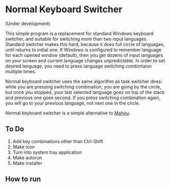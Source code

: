 ﻿# Normal Keyboard Switcher

(Under development)

This simple program is a replacement for standard Windows keyboard switcher, and suitable for switching 
more than two input languages. Standard switcher makes this hard, because it does full circle of 
languages, until returns to initial one. If Windows is configured to remember language for each opened 
window (default), then you get dozens of input languages on your screen and current language
changes unpredictable. In order to set desired language, you need to press language switching
combintaion multiple times.

Normal keyboard switcher uses the same algorithm as task switcher does: while you are pressing switching
combination, you are going by the circle, but once you stopped, your last selected language goes
on top of the stack and previous one goes second. If you press switching combination again, you will
go to your previous language, not next one in the circle.

Normal keyboard switcher is a simple alternative to [Mahou](https://github.com/BladeMight/Mahou).

## To Do

1. Add key combinations other than Ctrl-Shift
5. Make icon
2. Turn into system tray application 
3. Make autorun
4. Make installer

## How to run



